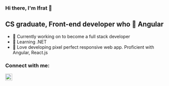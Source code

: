 ### Hi there, I'm Ifrat 👋

## CS graduate, Front-end developer who :blue_heart: Angular

- 🔭 Currently working on to become a full stack developer
- 🌱 Learning .NET 
- :blue_heart: Love developing pixel perfect responsive web app. Proficient with Angular, React.js


### Connect with me:

[<img align="left" alt="LinkedIn" width="22px" src="https://cdn.jsdelivr.net/npm/simple-icons@v3/icons/linkedin.svg" />][linkedin]

<br />

[linkedin]: https://www.linkedin.com/in/iifrat-mitul/
